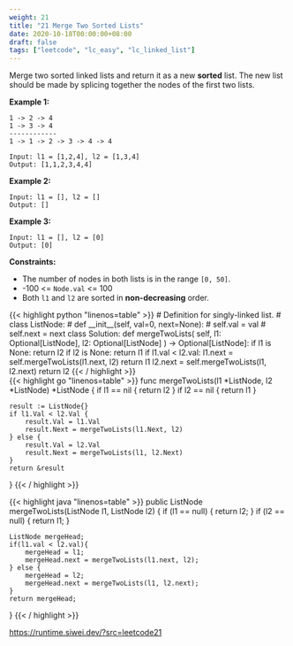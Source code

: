 ```yaml
---
weight: 21
title: "21 Merge Two Sorted Lists"
date: 2020-10-18T00:00:00+08:00
draft: false
tags: ["leetcode", "lc_easy", "lc_linked_list"]
---
```


Merge two sorted linked lists and return it as a new **sorted** list. The new list should be made by splicing together the nodes of the first two lists.

**Example 1:**
```
1 -> 2 -> 4
1 -> 3 -> 4
------------
1 -> 1 -> 2 -> 3 -> 4 -> 4

Input: l1 = [1,2,4], l2 = [1,3,4]
Output: [1,1,2,3,4,4]
```

**Example 2:**
```
Input: l1 = [], l2 = []
Output: []
```

**Example 3:**
```
Input: l1 = [], l2 = [0]
Output: [0]
```

**Constraints:**

- The number of nodes in both lists is in the range `[0, 50]`.
- -100 <= `Node.val` <= 100
- Both `l1` and `l2` are sorted in **non-decreasing** order.

<div class="tabs"></div>
<div class="tab-content">
<div id="python" class="lang">
{{< highlight python "linenos=table" >}}
# Definition for singly-linked list.
# class ListNode:
#     def __init__(self, val=0, next=None):
#         self.val = val
#         self.next = next
class Solution:
    def mergeTwoLists(
        self,
        l1: Optional[ListNode],
        l2: Optional[ListNode]
    ) -> Optional[ListNode]:
        if l1 is None:
            return l2
        if l2 is None:
            return l1
        if l1.val < l2.val:
            l1.next = self.mergeTwoLists(l1.next, l2)
            return l1
        l2.next = self.mergeTwoLists(l1, l2.next)
        return l2
{{< / highlight >}}
</div>

<div id="golang" class="lang">
{{< highlight go "linenos=table" >}}
func mergeTwoLists(l1 *ListNode, l2 *ListNode) *ListNode {
	if l1 == nil {
		return l2
	}
	if l2 == nil {
		return l1
	}

	result := ListNode{}
	if l1.Val < l2.Val {
		result.Val = l1.Val
		result.Next = mergeTwoLists(l1.Next, l2)
	} else {
		result.Val = l2.Val
		result.Next = mergeTwoLists(l1, l2.Next)
	}
	return &result
}
{{< / highlight >}}
</div>

<div id="java" class="lang">
{{< highlight java "linenos=table" >}}
public ListNode mergeTwoLists(ListNode l1, ListNode l2) {
    if (l1 == null) {
        return l2;
    }
    if (l2 == null) {
        return l1;
    }
    
    ListNode mergeHead;
    if(l1.val < l2.val){
        mergeHead = l1;
        mergeHead.next = mergeTwoLists(l1.next, l2);
    } else {
        mergeHead = l2;
        mergeHead.next = mergeTwoLists(l1, l2.next);
    }
    return mergeHead;
}
{{< / highlight >}}
</div>
<div id="runtime" class="lang">
    <div class="code-link">
        <a href="https://runtime.siwei.dev/?src=leetcode21" target="_blank">https://runtime.siwei.dev/?src=leetcode21</a>
    </div>
</div>
</div>
